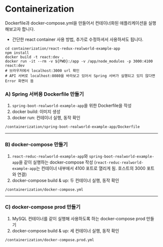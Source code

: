 # Containerization

Dockerfile과 docker-compose.yml을 만들어서 컨테이너화된 애플리케이션을 실행해보고자 합니다.

* 간단한 react container 사용 방법, 추가로 수정하셔서 사용하셔도 됩니다.
```shell
cd containerization/react-redux-realworld-example-app
npm install
docker build -t react:dev .
docker run -it --rm -v ${PWD}:/app -v /app/node_modules -p 3000:4100 react:dev
# 브라우저에서 localhost:3000 url 확인
# API 서버로 localhost:8080을 바라보고 있어서 Spring 서버가 실행되고 있지 않다면 Error 화면이 뜸
```

### A) Spring 서버용 Dockerfile 만들기
1. `spring-boot-realworld-example-app`을 위한 Dockerfile을 작성
2. docker build: 이미지 생성
3. docker run: 컨테이너 실행, 동작 확인
```
/containerization/spring-boot-realworld-example-app/Dockerfile
```
---
### B) docker-compose 만들기
1. `react-reduc-realworld-example-app`와 `spring-boot-realworld-example-app`을 같이 실행하는 docker-compose 작성 (`react-reduc-realworld-example-app`는 컨테이너 내부에서 4100 포트로 열리게 됨. 호스트의 3000 포트와 연결)
2. docker-compose build & up: 두 컨테이너 실행, 동작 확인
```
/containerization/docker-compose.yml
```
---
### C) docker-compose prod 만들기
1. MySQL 컨테이너를 같이 실행해 사용하도록 하는 docker-compose prod 만들기
2. docker-compose build & up: 세 컨테이너 실행, 동작 확인
```
/containerization/docker-compose.prod.yml
```